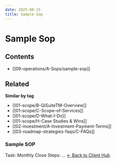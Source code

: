 ```yaml
---
date: 2025-08-15
title: Sample Sop
---
```

# Sample Sop

<!-- AUTO-TOC:START -->

## Contents
- [[09-operations/A-Sops/sample-sop]]

<!-- AUTO-TOC:END -->


<!-- RELATED:START -->

## Related
**Similar by tag**
- [[01-scope/B-QiSuiteTM-Overview]]
- [[01-scope/C-Scope-of-Services]]
- [[01-scope/D-What-I-Do]]
- [[01-scope/H-Case Studies & Wins]]
- [[02-investment/A-Investment-Payment-Terms]]
- [[03-roadmap-strategies-faqs/C-FAQs]]

<!-- RELATED:END -->




































### Sample SOP
Task: Monthly Close
Steps: ...
[← Back to Client Hub](https://www.builtbyrays.com/Client-Vault/portal)